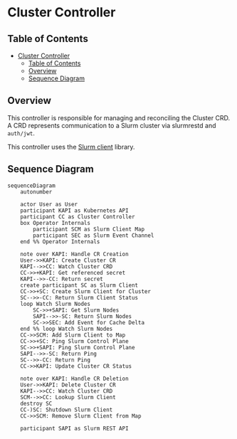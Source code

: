 # Cluster Controller

## Table of Contents

<!-- mdformat-toc start --slug=github --no-anchors --maxlevel=6 --minlevel=1 -->

- [Cluster Controller](#cluster-controller)
  - [Table of Contents](#table-of-contents)
  - [Overview](#overview)
  - [Sequence Diagram](#sequence-diagram)

<!-- mdformat-toc end -->

## Overview

This controller is responsible for managing and reconciling the Cluster CRD. A
CRD represents communication to a Slurm cluster via slurmrestd and `auth/jwt`.

This controller uses the [Slurm client] library.

## Sequence Diagram

```mermaid
sequenceDiagram
    autonumber

    actor User as User
    participant KAPI as Kubernetes API
    participant CC as Cluster Controller
    box Operator Internals
        participant SCM as Slurm Client Map
        participant SEC as Slurm Event Channel
    end %% Operator Internals

    note over KAPI: Handle CR Creation
    User->>KAPI: Create Cluster CR
    KAPI-->>CC: Watch Cluster CRD
    CC->>+KAPI: Get referenced secret
    KAPI-->>-CC: Return secret
    create participant SC as Slurm Client
    CC->>+SC: Create Slurm Client for Cluster
    SC-->>-CC: Return Slurm Client Status
    loop Watch Slurm Nodes
        SC->>+SAPI: Get Slurm Nodes
        SAPI-->>-SC: Return Slurm Nodes
        SC->>SEC: Add Event for Cache Delta
    end %% loop Watch Slurm Nodes
    CC->>SCM: Add Slurm Client to Map
    CC->>+SC: Ping Slurm Control Plane
    SC->>+SAPI: Ping Slurm Control Plane
    SAPI-->>-SC: Return Ping
    SC-->>-CC: Return Ping
    CC->>KAPI: Update Cluster CR Status

    note over KAPI: Handle CR Deletion
    User->>KAPI: Delete Cluster CR
    KAPI-->>CC: Watch Cluster CRD
    SCM-->>CC: Lookup Slurm Client
    destroy SC
    CC-)SC: Shutdown Slurm Client
    CC->>SCM: Remove Slurm Client from Map

    participant SAPI as Slurm REST API
```

<!-- Links -->

[slurm client]: https://github.com/SlinkyProject/slurm-client

